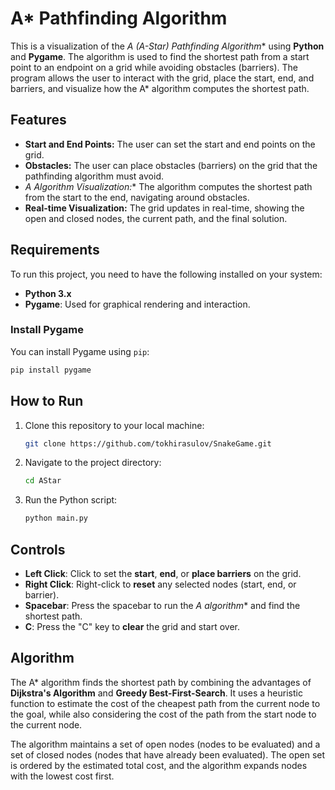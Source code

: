 
# A* Pathfinding Algorithm

This is a visualization of the **A* (A-Star) Pathfinding Algorithm** using **Python** and **Pygame**. The algorithm is used to find the shortest path from a start point to an endpoint on a grid while avoiding obstacles (barriers). The program allows the user to interact with the grid, place the start, end, and barriers, and visualize how the A* algorithm computes the shortest path.

## Features

- **Start and End Points:** The user can set the start and end points on the grid.
- **Obstacles:** The user can place obstacles (barriers) on the grid that the pathfinding algorithm must avoid.
- **A* Algorithm Visualization:** The algorithm computes the shortest path from the start to the end, navigating around obstacles.
- **Real-time Visualization:** The grid updates in real-time, showing the open and closed nodes, the current path, and the final solution.

## Requirements

To run this project, you need to have the following installed on your system:

- **Python 3.x**
- **Pygame**: Used for graphical rendering and interaction.

### Install Pygame

You can install Pygame using `pip`:

```bash
pip install pygame
```

## How to Run

1. Clone this repository to your local machine:

   ```bash
   git clone https://github.com/tokhirasulov/SnakeGame.git
   ```

2. Navigate to the project directory:

   ```bash
   cd AStar
   ```

3. Run the Python script:

   ```bash
   python main.py
   ```

## Controls

- **Left Click**: Click to set the **start**, **end**, or **place barriers** on the grid.
- **Right Click**: Right-click to **reset** any selected nodes (start, end, or barrier).
- **Spacebar**: Press the spacebar to run the **A* algorithm** and find the shortest path.
- **C**: Press the "C" key to **clear** the grid and start over.

## Algorithm

The A* algorithm finds the shortest path by combining the advantages of **Dijkstra's Algorithm** and **Greedy Best-First-Search**. It uses a heuristic function to estimate the cost of the cheapest path from the current node to the goal, while also considering the cost of the path from the start node to the current node.

The algorithm maintains a set of open nodes (nodes to be evaluated) and a set of closed nodes (nodes that have already been evaluated). The open set is ordered by the estimated total cost, and the algorithm expands nodes with the lowest cost first.

